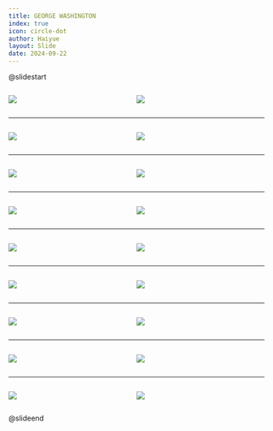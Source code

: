 ```yaml
---
title: GEORGE WASHINGTON
index: true
icon: circle-dot
author: Haiyue
layout: Slide
date: 2024-09-22
---
```

 
@slidestart

<div style="display:flex">
<div style="flex:1">

![](https://raw.githubusercontent.com/yclord/reading/refs/heads/master/english/Level-S/GEORGE%20WASHINGTON/001.webp)
</div>
<div style="flex:1">

![](https://raw.githubusercontent.com/yclord/reading/refs/heads/master/english/Level-S/GEORGE%20WASHINGTON/002.webp)
</div>
</div>

---

<div style="display:flex">
<div style="flex:1">

![](https://raw.githubusercontent.com/yclord/reading/refs/heads/master/english/Level-S/GEORGE%20WASHINGTON/003.webp)
</div>
<div style="flex:1">

![](https://raw.githubusercontent.com/yclord/reading/refs/heads/master/english/Level-S/GEORGE%20WASHINGTON/004.webp)
</div>
</div>

---

<div style="display:flex">
<div style="flex:1">

![](https://raw.githubusercontent.com/yclord/reading/refs/heads/master/english/Level-S/GEORGE%20WASHINGTON/005.webp)
</div>
<div style="flex:1">

![](https://raw.githubusercontent.com/yclord/reading/refs/heads/master/english/Level-S/GEORGE%20WASHINGTON/006.webp)
</div>
</div>

---

<div style="display:flex">
<div style="flex:1">

![](https://raw.githubusercontent.com/yclord/reading/refs/heads/master/english/Level-S/GEORGE%20WASHINGTON/007.webp)
</div>
<div style="flex:1">

![](https://raw.githubusercontent.com/yclord/reading/refs/heads/master/english/Level-S/GEORGE%20WASHINGTON/008.webp)
</div>
</div>

---

<div style="display:flex">
<div style="flex:1">

![](https://raw.githubusercontent.com/yclord/reading/refs/heads/master/english/Level-S/GEORGE%20WASHINGTON/009.webp)
</div>
<div style="flex:1">

![](https://raw.githubusercontent.com/yclord/reading/refs/heads/master/english/Level-S/GEORGE%20WASHINGTON/010.webp)
</div>
</div>

---

<div style="display:flex">
<div style="flex:1">

![](https://raw.githubusercontent.com/yclord/reading/refs/heads/master/english/Level-S/GEORGE%20WASHINGTON/011.webp)
</div>
<div style="flex:1">

![](https://raw.githubusercontent.com/yclord/reading/refs/heads/master/english/Level-S/GEORGE%20WASHINGTON/012.webp)
</div>
</div>

---

<div style="display:flex">
<div style="flex:1">

![](https://raw.githubusercontent.com/yclord/reading/refs/heads/master/english/Level-S/GEORGE%20WASHINGTON/013.webp)
</div>
<div style="flex:1">

![](https://raw.githubusercontent.com/yclord/reading/refs/heads/master/english/Level-S/GEORGE%20WASHINGTON/014.webp)
</div>
</div>

---

<div style="display:flex">
<div style="flex:1">

![](https://raw.githubusercontent.com/yclord/reading/refs/heads/master/english/Level-S/GEORGE%20WASHINGTON/015.webp)
</div>
<div style="flex:1">

![](https://raw.githubusercontent.com/yclord/reading/refs/heads/master/english/Level-S/GEORGE%20WASHINGTON/016.webp)
</div>
</div>

---

<div style="display:flex">
<div style="flex:1">

![](https://raw.githubusercontent.com/yclord/reading/refs/heads/master/english/Level-S/GEORGE%20WASHINGTON/017.webp)
</div>
<div style="flex:1">

![](https://raw.githubusercontent.com/yclord/reading/refs/heads/master/english/Level-S/GEORGE%20WASHINGTON/018.webp)
</div>
</div>

@slideend